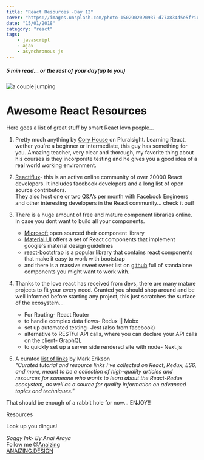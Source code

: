 ```yaml
---
title: "React Resources -Day 12"
cover: "https://images.unsplash.com/photo-1502902020937-d77a834d5e5f?ixlib=rb-0.3.5&ixid=eyJhcHBfaWQiOjEyMDd9&s=11d17c871138721e2d9f5704a71c3c6b&auto=format&fit=crop&w=1350&q=80"
date: "15/01/2018"
category: "react"
tags:
    - javascript
    - ajax
    - asynchronous js
---
```

##### 5 min read... or the rest of your day(up to you)

![a couple jumping](https://images.unsplash.com/photo-1502902020937-d77a834d5e5f?ixlib=rb-0.3.5&ixid=eyJhcHBfaWQiOjEyMDd9&s=11d17c871138721e2d9f5704a71c3c6b&auto=format&fit=crop&w=1350&q=80)

# Awesome React Resources

Here goes a list of great stuff by smart React lovn people...

1. Pretty much anything by [Cory House](https://app.pluralsight.com/profile/author/cory-house) on Pluralsight. Learning React, wether you're a beginner or intermediate, this guy has something for you. Amazing teacher, very clear and thorough, my favorite thing about his courses is they incorporate testing and he gives you a good idea of a real world working environment.

2. [Reactiflux](https://www.reactiflux.com/)- this is an active online community of over 20000 React developers. It includes facebook developers and a long list of open source contributors.<br>
They also host one or two Q&A’s per month with Facebook Engineers and other interesting developers in the React community... check it out!

3. There is a huge amount of free and mature component libraries online. In case you dont want to build all your components.
    * [Microsoft](https://developer.microsoft.com/en-us/fabric) open sourced their component library
    * [Material UI](http://www.material-ui.com/#/) offers a set of React components that implement google's material design guidelines
    * [react-bootstrap](https://react-bootstrap.github.io/) is a popular library that contains react components that make it easy to work with bootstrap
    * and there is a massive sweet sweet list on [github](https://github.com/enaqx/awesome-react) full of standalone components you might want to work with.

4. Thanks to the love react has received from devs, there are many mature projects to fit your every need. Granted you should shop around and be well informed before starting any project, this just scratches the surface of the ecosystem...

    * For Routing- React Router
    * to handle complex data flows- Redux || Mobx
    * set up automated testing- Jest (also from facebook)
    * alternative to RESTful API calls, where you can declare your API calls on the client- GraphQL
    * to quickly set up a server side rendered site with node- Next.js

5. A curated [list of links](https://github.com/markerikson/react-redux-links) by Mark Erikson <br>
_"Curated tutorial and resource links I've collected on React, Redux, ES6, and more, meant to be a collection of high-quality articles and resources for someone who wants to learn about the React-Redux ecosystem, as well as a source for quality information on advanced topics and techniques."_

That should be enough of a rabbit hole for now... ENJOY!!






Resources

Look up you dingus!


_Soggy Ink- By Anai Araya_<br>
Follow me [@Anaizing](https://twitter.com/Anaizing) <br>
[ANAIZING.DESIGN](https://anaizing.design/)
